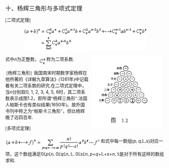 <div class=Section1>
<p class=MsoNormal><span lang=ZH-CN style='font-size:14.0pt;font-family:宋体_GB2312'>十、杨辉三角形与多项式定理</span></p>
<p class=MsoNormal><span lang=EN-US style='font-family:宋体_GB2312'>[</span><span
lang=ZH-CN style='font-family:宋体_GB2312'>二项式定理</span><span lang=EN-US
style='font-family:宋体_GB2312'>]</span></p>
<p class=MsoNormal align=center style='text-align:center'><sub><span
lang=EN-US><img width=389 height=72
src="res/17e9d95da129bdd93c34fb6cc6aaaa52_5341_files/image002.gif" u1:shapes="_x0000_i1026"></span></sub></p>
<p class=MsoNormal><img width=217 height=230
src="res/17e9d95da129bdd93c34fb6cc6aaaa52_5341_files/image004.gif" align=right hspace=12
alt="文本框:  &#13;&#10;      图  1.2&#13;&#10;" u1:shapes="_x0000_s1026"><span
lang=ZH-CN style='font-family:宋体_GB2312'>式中</span><i><span lang=EN-US>n</span></i><span
lang=ZH-CN style='font-family:宋体_GB2312'>为正整数，</span><sub><span lang=EN-US
style='font-family:宋体_GB2312'><img width=23 height=24
src="res/17e9d95da129bdd93c34fb6cc6aaaa52_5341_files/image006.gif" u1:shapes="_x0000_i1027"
align=absmiddle></span></sub><span lang=ZH-CN style='font-family:宋体_GB2312'>称为二项系数</span><span
lang=EN-US style='font-family:宋体_GB2312'>.</span></p>
<p class=MsoNormal><span lang=EN-US style='font-family:宋体_GB2312'>&nbsp;[</span><span
lang=ZH-CN style='font-family:宋体_GB2312'>杨辉三角形</span><span lang=EN-US
style='font-family:宋体_GB2312'>]&nbsp; </span><span lang=ZH-CN style='font-family:
宋体_GB2312'>我国南宋时期数学家杨辉在他所著的《详解九章算法》</span><span lang=EN-US style='font-family:
宋体_GB2312'>(</span><span lang=EN-US>1261</span><span lang=ZH-CN
style='font-family:宋体_GB2312'>年</span><span lang=EN-US style='font-family:宋体_GB2312'>)</span><span
lang=ZH-CN style='font-family:宋体_GB2312'>中记载着有关二项系数的研究</span><span lang=EN-US
style='font-family:宋体_GB2312'>.</span><span lang=ZH-CN style='font-family:宋体_GB2312'>在二项式定理中，当</span><i><span
lang=EN-US>n</span></i><span lang=ZH-CN style='font-family:宋体_GB2312'>分别取</span><span
lang=EN-US>0, 1, 2, 3, 4, 5, 6</span><span lang=ZH-CN style='font-family:宋体_GB2312'>时，其二项系数表示成图</span><span
lang=EN-US>1.2</span><span lang=ZH-CN style='font-family:宋体_GB2312'>，即所谓“杨辉三角形”</span><span
lang=EN-US style='font-family:宋体_GB2312'>.</span><span lang=ZH-CN
style='font-family:宋体_GB2312'>法国人帕斯卡也有类似结果</span><span lang=EN-US
style='font-family:宋体_GB2312'>(</span><span lang=EN-US>1650</span><span
lang=ZH-CN style='font-family:宋体_GB2312'>年</span><span lang=EN-US
style='font-family:宋体_GB2312'>)</span><span lang=ZH-CN style='font-family:宋体_GB2312'>，故外国书刊中称之为“帕斯卡三角形”，但比杨辉晚了近四百年</span><span
lang=EN-US style='font-family:宋体_GB2312'>.</span></p>
<p class=MsoNormal><span lang=EN-US style='font-family:宋体_GB2312'>[</span><span
lang=ZH-CN style='font-family:宋体_GB2312'>多项式定理</span><span lang=EN-US
style='font-family:宋体_GB2312'>]</span></p>
<p class=MsoNormal><sub><span lang=EN-US style='font-family:宋体_GB2312'><img
width=301 height=47 src="res/17e9d95da129bdd93c34fb6cc6aaaa52_5341_files/image008.gif"
u1:shapes="_x0000_i1028" align=absmiddle></span></sub><span lang=ZH-CN
style='font-family:宋体_GB2312'>和式中每一数组</span><span lang=EN-US style='font-family:
宋体_GB2312'>(</span><i><span lang=EN-US>p</span></i><span lang=EN-US
style='font-family:宋体_GB2312'>, </span><i><span lang=EN-US>q</span></i><span
lang=EN-US style='font-family:宋体_GB2312'>,</span><span lang=EN-US
style='font-family:"MT Extra"'>L</span><span lang=EN-US style='font-family:
宋体_GB2312'>,</span><i><span lang=EN-US>s</span></i><span lang=EN-US
style='font-family:宋体_GB2312'>)</span><span lang=ZH-CN style='font-family:宋体_GB2312'>对应一项，这个数组满足</span><span
lang=EN-US>0</span><span lang=EN-US style='font-family:Symbol'>&pound;</span><i><span
lang=EN-US>p</span></i><span lang=EN-US style='font-family:Symbol'>&pound;</span><i><span
lang=EN-US>n</span></i><span lang=EN-US style='font-family:宋体_GB2312'>, </span><span
lang=EN-US>0</span><span lang=EN-US style='font-family:Symbol'>&pound;</span><i><span
lang=EN-US>q</span></i><span lang=EN-US style='font-family:Symbol'>&pound;</span><i><span
lang=EN-US>n</span></i><span lang=EN-US style='font-family:宋体_GB2312'>, </span><span
lang=EN-US style='font-family:"MT Extra"'>L</span><span lang=EN-US
style='font-family:宋体_GB2312'>, </span><span lang=EN-US>0</span><span
lang=EN-US style='font-family:Symbol'>&pound;</span><i><span lang=EN-US>s</span></i><span
lang=EN-US style='font-family:Symbol'>&pound;</span><i><span lang=EN-US>n</span></i><span
lang=EN-US style='font-family:宋体_GB2312'>, </span><i><span lang=EN-US>p</span></i><span
lang=EN-US>+<i>q</i>+</span><span lang=EN-US style='font-family:"MT Extra"'>L</span><span
lang=EN-US>+<i>s</i>=<i>n</i></span><span lang=EN-US style='font-family:宋体_GB2312'>,
</span><span lang=EN-US style='font-family:Symbol'>S</span><span lang=ZH-CN
style='font-family:宋体_GB2312'>是对于所有这样的数组求和</span><span lang=EN-US
style='font-family:宋体_GB2312'>.</span></p>
</div>